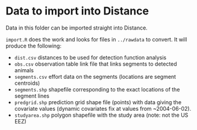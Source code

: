 Data to import into Distance
============================

Data in this folder can be imported straight into Distance.

`import.R` does the work and looks for files in `../rawdata` to convert. It will produce the following:

- `dist.csv` distances to be used for detection function analysis
- `obs.csv` observation table link file that links segments to detected animals
- `segments.csv` effort data on the segments (locations are segment centroids)
- `segments.shp` shapefile corresponding to the exact locations of the segment lines
- `predgrid.shp` prediction grid shape file (points) with data giving the covariate values (dynamic covariates fix at values from ~2004-06-02).
- `studyarea.shp` polygon shapefile with the study area (note: not the US EEZ)

